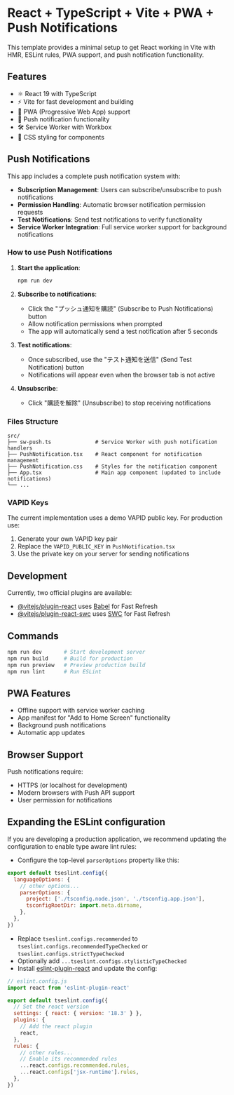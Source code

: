 # React + TypeScript + Vite + PWA + Push Notifications

This template provides a minimal setup to get React working in Vite with HMR, ESLint rules, PWA support, and push notification functionality.

## Features

- ⚛️ React 19 with TypeScript
- ⚡ Vite for fast development and building
- 📱 PWA (Progressive Web App) support
- 🔔 Push notification functionality
- 🛠️ Service Worker with Workbox
- 🎨 CSS styling for components

## Push Notifications

This app includes a complete push notification system with:

- **Subscription Management**: Users can subscribe/unsubscribe to push notifications
- **Permission Handling**: Automatic browser notification permission requests
- **Test Notifications**: Send test notifications to verify functionality
- **Service Worker Integration**: Full service worker support for background notifications

### How to use Push Notifications

1. **Start the application**:

   ```bash
   npm run dev
   ```

2. **Subscribe to notifications**:
   - Click the "プッシュ通知を購読" (Subscribe to Push Notifications) button
   - Allow notification permissions when prompted
   - The app will automatically send a test notification after 5 seconds

3. **Test notifications**:
   - Once subscribed, use the "テスト通知を送信" (Send Test Notification) button
   - Notifications will appear even when the browser tab is not active

4. **Unsubscribe**:
   - Click "購読を解除" (Unsubscribe) to stop receiving notifications

### Files Structure

```
src/
├── sw-push.ts              # Service Worker with push notification handlers
├── PushNotification.tsx    # React component for notification management
├── PushNotification.css    # Styles for the notification component
├── App.tsx                 # Main app component (updated to include notifications)
└── ...
```

### VAPID Keys

The current implementation uses a demo VAPID public key. For production use:

1. Generate your own VAPID key pair
2. Replace the `VAPID_PUBLIC_KEY` in `PushNotification.tsx`
3. Use the private key on your server for sending notifications

## Development

Currently, two official plugins are available:

- [@vitejs/plugin-react](https://github.com/vitejs/vite-plugin-react/blob/main/packages/plugin-react/README.md) uses [Babel](https://babeljs.io/) for Fast Refresh
- [@vitejs/plugin-react-swc](https://github.com/vitejs/vite-plugin-react-swc) uses [SWC](https://swc.rs/) for Fast Refresh

## Commands

```bash
npm run dev       # Start development server
npm run build     # Build for production
npm run preview   # Preview production build
npm run lint      # Run ESLint
```

## PWA Features

- Offline support with service worker caching
- App manifest for "Add to Home Screen" functionality
- Background push notifications
- Automatic app updates

## Browser Support

Push notifications require:

- HTTPS (or localhost for development)
- Modern browsers with Push API support
- User permission for notifications

## Expanding the ESLint configuration

If you are developing a production application, we recommend updating the configuration to enable type aware lint rules:

- Configure the top-level `parserOptions` property like this:

```js
export default tseslint.config({
  languageOptions: {
    // other options...
    parserOptions: {
      project: ['./tsconfig.node.json', './tsconfig.app.json'],
      tsconfigRootDir: import.meta.dirname,
    },
  },
})
```

- Replace `tseslint.configs.recommended` to `tseslint.configs.recommendedTypeChecked` or `tseslint.configs.strictTypeChecked`
- Optionally add `...tseslint.configs.stylisticTypeChecked`
- Install [eslint-plugin-react](https://github.com/jsx-eslint/eslint-plugin-react) and update the config:

```js
// eslint.config.js
import react from 'eslint-plugin-react'

export default tseslint.config({
  // Set the react version
  settings: { react: { version: '18.3' } },
  plugins: {
    // Add the react plugin
    react,
  },
  rules: {
    // other rules...
    // Enable its recommended rules
    ...react.configs.recommended.rules,
    ...react.configs['jsx-runtime'].rules,
  },
})
```
